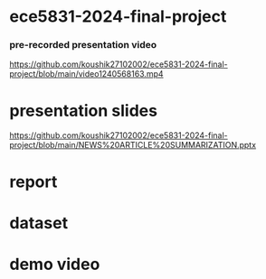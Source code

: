 # ece5831-2024-final-project

### pre-recorded presentation video
https://github.com/koushik27102002/ece5831-2024-final-project/blob/main/video1240568163.mp4

# presentation slides
https://github.com/koushik27102002/ece5831-2024-final-project/blob/main/NEWS%20ARTICLE%20SUMMARIZATION.pptx

# report

# dataset

# demo video
